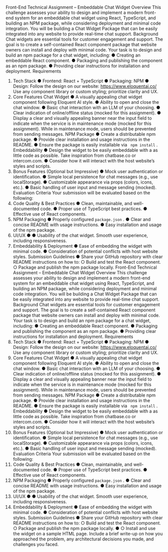 Front-End Technical Assignment –
Embeddable Chat Widget
Overview
This challenge assesses your ability to design and implement a modern front-end system for
an embeddable chat widget using React, TypeScript, and building an NPM package,
while considering deployment and minimal code integration. You will be building a Chat
Widget Package that can be easily integrated into any website to provide real-time chat
support.
Background
Chat widgets are essential tools for customer engagement and support. The goal is to create
a self-contained React component package that website owners can install and deploy with
minimal code.
Your task is to design and build an npm package for a chat widget, including:
●
Creating an embeddable React component.
●
Packaging and publishing the component as an npm package.
●
Providing clear instructions for installation and deployment.
Requirements

1. Tech Stack
   ●
   Frontend: React + TypeScript
   ●
   Packaging: NPM
   ●
   Design: Follow the design on our website: https://www.eloquentai.co/ Use any
   component library or custom styling; prioritize clarity and UX.
2. Core Features
   Chat Widget
   ●
   A visually appealing chat widget component following Eloquent AI style.
   ●
   Ability to open and close the chat window.
   ●
   Basic chat interaction with an LLM of your choosing.
   ●
   Clear indication of online/offline status (mocked for this assignment).
   ●
   Display a clear and visually appealing banner near the input field to indicate when the
   service is in maintenance mode (mocked for this assignment). While in maintenance
   mode, users should be prevented from sending messages.
   NPM Package
   ●
   Create a distributable npm package.
   ●
   Provide clear installation and usage instructions in the README.
   ●
   Ensure the package is easily installable via
   `
npm install`
   .
   Embeddability
   ●
   Design the widget to be easily embeddable with a as little code as possible. Take
   inspiration from chatbase.co or intercom.com.
   ●
   Consider how it will interact with the host website’s styles and scripts.
3. Bonus Features (Optional but Impressive)
   ●
   Mock user authentication or identification.
   ●
   Simple local persistence for chat messages (e.g., use localStorage).
   ●
   Customizable appearance via props (colors, icons, etc.).
   ●
   Basic handling of user input and message sending (mocked).
   Evaluation Criteria
   Your submission will be evaluated based on the following:
4. Code Quality & Best Practices
   ●
   Clean, maintainable, and well-documented code.
   ●
   Proper use of TypeScript best practices.
   ●
   Effective use of React components.
5. NPM Packaging
   ●
   Properly configured `package.json`
   .
   ●
   Clear and concise README with usage instructions.
   ●
   Easy installation and usage of the npm package.
6. UI/UX
   ●
   ●
   Usability of the chat widget.
   Smooth user experience, including responsiveness.
7. Embeddability & Deployment
   ●
   Ease of embedding the widget with minimal code.
   ●
   Consideration of potential conflicts with host website styles.
   Submission Guidelines
   ●
   Share your GitHub repository with clear README instructions on how to:
   ○
   Build and test the React component.
   ○
   Package and publish the npm package locally.
   Front-End Technical Assignment –
   Embeddable Chat Widget
   Overview
   This challenge assesses your ability to design and implement a modern front-end system for
   an embeddable chat widget using React, TypeScript, and building an NPM package,
   while considering deployment and minimal code integration. You will be building a Chat
   Widget Package that can be easily integrated into any website to provide real-time chat
   support.
   Background
   Chat widgets are essential tools for customer engagement and support. The goal is to create
   a self-contained React component package that website owners can install and deploy with
   minimal code.
   Your task is to design and build an npm package for a chat widget, including:
   ●
   Creating an embeddable React component.
   ●
   Packaging and publishing the component as an npm package.
   ●
   Providing clear instructions for installation and deployment.
   Requirements
8. Tech Stack
   ●
   Frontend: React + TypeScript
   ●
   Packaging: NPM
   ●
   Design: Follow the design on our website: https://www.eloquentai.co/ Use any
   component library or custom styling; prioritize clarity and UX.
9. Core Features
   Chat Widget
   ●
   A visually appealing chat widget component following Eloquent AI style.
   ●
   Ability to open and close the chat window.
   ●
   Basic chat interaction with an LLM of your choosing.
   ●
   Clear indication of online/offline status (mocked for this assignment).
   ●
   Display a clear and visually appealing banner near the input field to indicate when the
   service is in maintenance mode (mocked for this assignment). While in maintenance
   mode, users should be prevented from sending messages.
   NPM Package
   ●
   Create a distributable npm package.
   ●
   Provide clear installation and usage instructions in the README.
   ●
   Ensure the package is easily installable via
   `
npm install`
   .
   Embeddability
   ●
   Design the widget to be easily embeddable with a as little code as possible. Take
   inspiration from chatbase.co or intercom.com.
   ●
   Consider how it will interact with the host website’s styles and scripts.
10. Bonus Features (Optional but Impressive)
    ●
    Mock user authentication or identification.
    ●
    Simple local persistence for chat messages (e.g., use localStorage).
    ●
    Customizable appearance via props (colors, icons, etc.).
    ●
    Basic handling of user input and message sending (mocked).
    Evaluation Criteria
    Your submission will be evaluated based on the following:
11. Code Quality & Best Practices
    ●
    Clean, maintainable, and well-documented code.
    ●
    Proper use of TypeScript best practices.
    ●
    Effective use of React components.
12. NPM Packaging
    ●
    Properly configured `package.json`
    .
    ●
    Clear and concise README with usage instructions.
    ●
    Easy installation and usage of the npm package.
13. UI/UX
    ●
    ●
    Usability of the chat widget.
    Smooth user experience, including responsiveness.
14. Embeddability & Deployment
    ●
    Ease of embedding the widget with minimal code.
    ●
    Consideration of potential conflicts with host website styles.
    Submission Guidelines
    ●
    Share your GitHub repository with clear README instructions on how to:
    ○
    Build and test the React component.
    ○
    Package and publish the npm package locally.
    ●
    ○
    Install and use the widget on a sample HTML page.
    Include a brief write-up on how you approached the problem, any architectural
    decisions you made, and challenges you faced.
